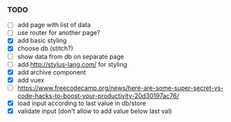### TODO

- [ ] add page with list of data
- [ ] use router for another page?
- [x] add basic styling
- [x] choose db (stitch?)
- [ ] show data from db on separate page
- [ ] add http://stylus-lang.com/ for styling 
- [x] add archive component
- [x] add vuex
- [ ] https://www.freecodecamp.org/news/here-are-some-super-secret-vs-code-hacks-to-boost-your-productivity-20d30197ac76/
- [x] load input according to last value in db/store
- [x] validate input (don't allow to add value below last val)
